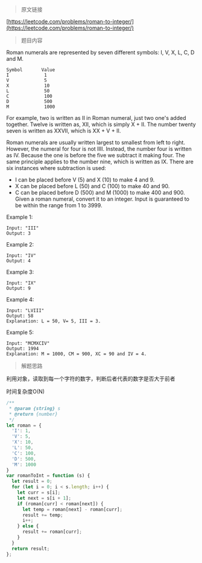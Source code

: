 > 原文链接

[https://leetcode.com/problems/roman-to-integer/](https://leetcode.com/problems/roman-to-integer/)
> 题目内容

Roman numerals are represented by seven different symbols: I, V, X, L, C, D and M.
```t
Symbol       Value
I             1
V             5
X             10
L             50
C             100
D             500
M             1000
```
For example, two is written as II in Roman numeral, just two one's added together. Twelve is written as, XII, which is simply X + II. The number twenty seven is written as XXVII, which is XX + V + II.

Roman numerals are usually written largest to smallest from left to right. However, the numeral for four is not IIII. Instead, the number four is written as IV. Because the one is before the five we subtract it making four. The same principle applies to the number nine, which is written as IX. There are six instances where subtraction is used:

- I can be placed before V (5) and X (10) to make 4 and 9. 
- X can be placed before L (50) and C (100) to make 40 and 90. 
- C can be placed before D (500) and M (1000) to make 400 and 900.
Given a roman numeral, convert it to an integer. Input is guaranteed to be within the range from 1 to 3999.

Example 1:
```t
Input: "III"
Output: 3
```
Example 2:
```t
Input: "IV"
Output: 4
```
Example 3:
```t
Input: "IX"
Output: 9
```
Example 4:
```t
Input: "LVIII"
Output: 58
Explanation: L = 50, V= 5, III = 3.
```
Example 5:
```t
Input: "MCMXCIV"
Output: 1994
Explanation: M = 1000, CM = 900, XC = 90 and IV = 4.
```

> 解题思路

利用对象，读取到每一个字符的数字，判断后者代表的数字是否大于前者

时间复杂度O(N)

```js
/**
 * @param {string} s
 * @return {number}
 */
let roman = {
  'I': 1,
  'V': 5,
  'X': 10,
  'L': 50,
  'C': 100,
  'D': 500,
  'M': 1000
}
var romanToInt = function (s) {
  let result = 0;
  for (let i = 0; i < s.length; i++) {
    let curr = s[i];
    let next = s[i + 1];
    if (roman[curr] < roman[next]) {
      let temp = roman[next] - roman[curr];
      result += temp;
      i++;
    } else {
      result += roman[curr];
    }
  }
  return result;
};
```